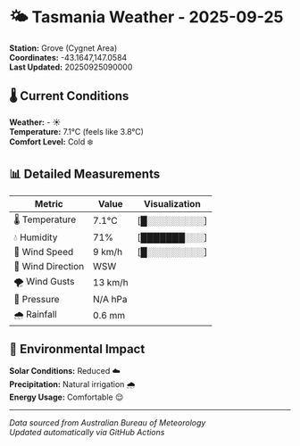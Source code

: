 # 🌤️ Tasmania Weather - 2025-09-25

**Station:** Grove (Cygnet Area)  
**Coordinates:** -43.1647,147.0584  
**Last Updated:** 20250925090000

## 🌡️ Current Conditions

**Weather:** - ☀️  
**Temperature:** 7.1°C (feels like 3.8°C)  
**Comfort Level:** Cold ❄️

## 📊 Detailed Measurements

| Metric | Value | Visualization |
|--------|-------|---------------|
| 🌡️ Temperature | 7.1°C | [█░░░░░░░░░] |
| 💧 Humidity | 71% | [███████░░░] |
| 💨 Wind Speed | 9 km/h | [█░░░░░░░░░] |
| 🧭 Wind Direction | WSW | |
| 🌪️ Wind Gusts | 13 km/h | |
| 🔽 Pressure | N/A hPa | |
| 🌧️ Rainfall | 0.6 mm | |

## 🌱 Environmental Impact

**Solar Conditions:** Reduced ☁️  
**Precipitation:** Natural irrigation 🌧️  
**Energy Usage:** Comfortable 😌

---
*Data sourced from Australian Bureau of Meteorology*  
*Updated automatically via GitHub Actions*
